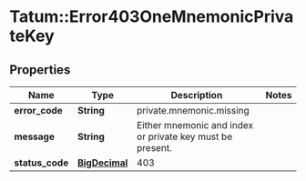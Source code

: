 # Tatum::Error403OneMnemonicPrivateKey

## Properties
Name | Type | Description | Notes
------------ | ------------- | ------------- | -------------
**error_code** | **String** | private.mnemonic.missing | 
**message** | **String** | Either mnemonic and index or private key must be present. | 
**status_code** | [**BigDecimal**](BigDecimal.md) | 403 | 

